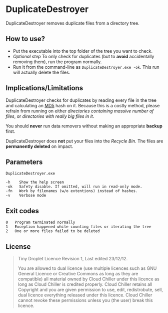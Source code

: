 DuplicateDestroyer
==================

DuplicateDestroyer removes duplicate files from a directory tree.

How to use?
-----------
* Put the executable into the top folder of the tree you want to check.
* _Optional step_ To only check for duplicates (but to **avoid** accidentally removing them), run the program normally.
* Run it from the command-line as `DuplicateDestroyer.exe -ok`. This run will actually delete the files.

Implications/Limitations
------------------------
DuplicateDestroyer checks for duplicates by reading every file in the tree and calculating an [MD5](http://en.wikipedia.org/wiki/MD5) hash on it.
Because this is a costly method, please refrain from running on either _directories containing massive number of files_, or _directories with really big files in it_.

You should **never** run data removers without making an appropriate **backup** first.

DuplicateDestroyer does **not** put your files into the _Recycle Bin_. The files are **permanently deleted** on impact.

Parameters
----------
    DuplicateDestroyer.exe
    
    -h    Show the help screen
    -ok   Safety disable. If omitted, will run in read-only mode.
    -fn   Work by filenames (w/o extentions) instead of hashes.
    -v    Verbose mode

Exit codes
----------
    0   Program terminated normally
    1   Exception happened while counting files or iterating the tree
    2   One or more files failed to be deleted

License
-------
> Tiny Droplet Licence
> Revision 1, Last edited 23/12/12.
> 
> You are allowed to dual licence (use multiple licences such as GNU General Licence or Creative Commons as long as they are compatible) all material owned by Cloud Chiller under this licence as long as Cloud Chiller is credited properly.
> Cloud Chiller retains all Copyright and you are given permission to use, edit, redistrobute, sell, dual licence everything released under this licence. Cloud Chiller cannot revoke these permissions unless you (the user) break this licence.
